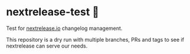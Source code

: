 # nextrelease-test 🐠

Test for [nextrelease.io](https://nextrelease.io) changelog management.

This repository is a dry run with multiple branches, PRs and tags to see if nextrelease can serve our needs.
